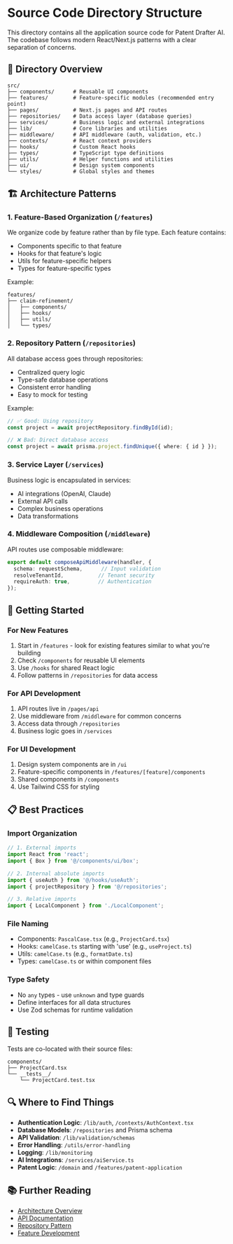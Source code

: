 # Source Code Directory Structure

This directory contains all the application source code for Patent Drafter AI. The codebase follows modern React/Next.js patterns with a clear separation of concerns.

## 📁 Directory Overview

```
src/
├── components/      # Reusable UI components
├── features/        # Feature-specific modules (recommended entry point)
├── pages/           # Next.js pages and API routes
├── repositories/    # Data access layer (database queries)
├── services/        # Business logic and external integrations
├── lib/             # Core libraries and utilities
├── middleware/      # API middleware (auth, validation, etc.)
├── contexts/        # React context providers
├── hooks/           # Custom React hooks
├── types/           # TypeScript type definitions
├── utils/           # Helper functions and utilities
├── ui/              # Design system components
└── styles/          # Global styles and themes
```

## 🏗️ Architecture Patterns

### 1. **Feature-Based Organization** (`/features`)
We organize code by feature rather than by file type. Each feature contains:
- Components specific to that feature
- Hooks for that feature's logic
- Utils for feature-specific helpers
- Types for feature-specific types

Example:
```
features/
├── claim-refinement/
│   ├── components/
│   ├── hooks/
│   ├── utils/
│   └── types/
```

### 2. **Repository Pattern** (`/repositories`)
All database access goes through repositories:
- Centralized query logic
- Type-safe database operations
- Consistent error handling
- Easy to mock for testing

Example:
```typescript
// ✅ Good: Using repository
const project = await projectRepository.findById(id);

// ❌ Bad: Direct database access
const project = await prisma.project.findUnique({ where: { id } });
```

### 3. **Service Layer** (`/services`)
Business logic is encapsulated in services:
- AI integrations (OpenAI, Claude)
- External API calls
- Complex business operations
- Data transformations

### 4. **Middleware Composition** (`/middleware`)
API routes use composable middleware:
```typescript
export default composeApiMiddleware(handler, {
  schema: requestSchema,      // Input validation
  resolveTenantId,           // Tenant security
  requireAuth: true,         // Authentication
});
```

## 🚀 Getting Started

### For New Features
1. Start in `/features` - look for existing features similar to what you're building
2. Check `/components` for reusable UI elements
3. Use `/hooks` for shared React logic
4. Follow patterns in `/repositories` for data access

### For API Development
1. API routes live in `/pages/api`
2. Use middleware from `/middleware` for common concerns
3. Access data through `/repositories`
4. Business logic goes in `/services`

### For UI Development
1. Design system components are in `/ui`
2. Feature-specific components in `/features/[feature]/components`
3. Shared components in `/components`
4. Use Tailwind CSS for styling

## 📋 Best Practices

### Import Organization
```typescript
// 1. External imports
import React from 'react';
import { Box } from '@/components/ui/box';

// 2. Internal absolute imports
import { useAuth } from '@/hooks/useAuth';
import { projectRepository } from '@/repositories';

// 3. Relative imports
import { LocalComponent } from './LocalComponent';
```

### File Naming
- Components: `PascalCase.tsx` (e.g., `ProjectCard.tsx`)
- Hooks: `camelCase.ts` starting with 'use' (e.g., `useProject.ts`)
- Utils: `camelCase.ts` (e.g., `formatDate.ts`)
- Types: `camelCase.ts` or within component files

### Type Safety
- No `any` types - use `unknown` and type guards
- Define interfaces for all data structures
- Use Zod schemas for runtime validation

## 🧪 Testing

Tests are co-located with their source files:
```
components/
├── ProjectCard.tsx
└── __tests__/
    └── ProjectCard.test.tsx
```

## 🔍 Where to Find Things

- **Authentication Logic**: `/lib/auth`, `/contexts/AuthContext.tsx`
- **Database Models**: `/repositories` and Prisma schema
- **API Validation**: `/lib/validation/schemas`
- **Error Handling**: `/utils/error-handling`
- **Logging**: `/lib/monitoring`
- **AI Integrations**: `/services/aiService.ts`
- **Patent Logic**: `/domain` and `/features/patent-application`

## 📚 Further Reading

- [Architecture Overview](../docs/architecture/README.md)
- [API Documentation](./pages/api/README.md)
- [Repository Pattern](./repositories/README.md)
- [Feature Development](./features/README.md) 